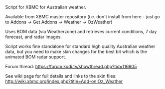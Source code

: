 Script for XBMC for Australian weather.  

Available from XBMC master repository (i.e. don't install from here - just go to Addons -> Get Addons -> Weather -> OzWeather)

Uses BOM data (via Weatherzone) and retrieves current conditions, 7 day forecast, and radar images.

Script works fine standalone for standard high quality Australian weather data, but you need to make skin changes for the best bit which is the animated BOM radar support.  

Forum thread: <https://forum.kodi.tv/showthread.php?tid=116905>

See wiki page for full details and links to the skin files: http://wiki.xbmc.org/index.php?title=Add-on:Oz_Weather

